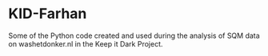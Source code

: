 # KID-Farhan

Some of the Python code created and used during the analysis of SQM data on washetdonker.nl in the Keep it Dark Project.
